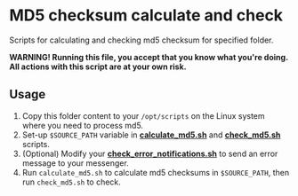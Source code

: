 # MD5 checksum calculate and check

Scripts for calculating and checking md5 checksum for specified folder.

**WARNING! Running this file, you accept that you know what you're doing. All actions with this script are at your own
risk.**

## Usage

1. Copy this folder content to your `/opt/scripts` on the Linux system where you need to process md5.
2. Set-up `$SOURCE_PATH` variable in [**calculate_md5.sh**](calculate_md5.sh) and
[**check_md5.sh**](check_md5.sh) scripts.
3. (Optional) Modify your [**check_error_notifications.sh**](check_error_notifications.sh) to send an error message to your
messenger.
4. Run `calculate_md5.sh` to calculate md5 checksums in `$SOURCE_PATH`, then run `check_md5.sh` to check.